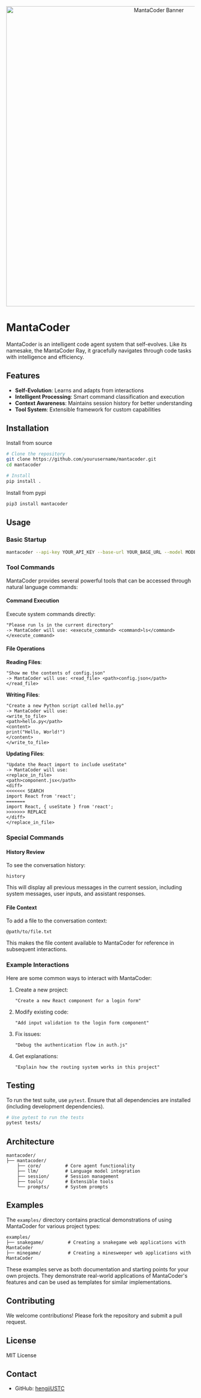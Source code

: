 <div align="center">
  <img src="https://raw.githubusercontent.com/hengjiUSTC/mantacoder/main/image/manta-banner.svg" alt="MantaCoder Banner" width="800"/>
</div>

# MantaCoder

MantaCoder is an intelligent code agent system that self-evolves. Like its namesake, the MantaCoder Ray, it gracefully navigates through code tasks with intelligence and efficiency.

## Features

- **Self-Evolution**: Learns and adapts from interactions
- **Intelligent Processing**: Smart command classification and execution
- **Context Awareness**: Maintains session history for better understanding
- **Tool System**: Extensible framework for custom capabilities

## Installation

Install from source

```bash
# Clone the repository
git clone https://github.com/yourusername/mantacoder.git
cd mantacoder

# Install
pip install .
```

Install from pypi
```bash
pip3 install mantacoder
```

## Usage

### Basic Startup

```bash
mantacoder --api-key YOUR_API_KEY --base-url YOUR_BASE_URL --model MODEL_NAME
```

### Tool Commands

MantaCoder provides several powerful tools that can be accessed through natural language commands:

#### Command Execution
Execute system commands directly:
```
"Please run ls in the current directory"
-> MantaCoder will use: <execute_command> <command>ls</command> </execute_command>
```

#### File Operations

**Reading Files**:
```
"Show me the contents of config.json"
-> MantaCoder will use: <read_file> <path>config.json</path> </read_file>
```

**Writing Files**:
```
"Create a new Python script called hello.py"
-> MantaCoder will use:
<write_to_file>
<path>hello.py</path>
<content>
print("Hello, World!")
</content>
</write_to_file>
```

**Updating Files**:
```
"Update the React import to include useState"
-> MantaCoder will use:
<replace_in_file>
<path>component.jsx</path>
<diff>
<<<<<<< SEARCH
import React from 'react';
=======
import React, { useState } from 'react';
>>>>>>> REPLACE
</diff>
</replace_in_file>
```

### Special Commands

#### History Review
To see the conversation history:
```
history
```
This will display all previous messages in the current session, including system messages, user inputs, and assistant responses.

#### File Context
To add a file to the conversation context:
```
@path/to/file.txt
```
This makes the file content available to MantaCoder for reference in subsequent interactions.

### Example Interactions

Here are some common ways to interact with MantaCoder:

1. Create a new project:
   ```
   "Create a new React component for a login form"
   ```

2. Modify existing code:
   ```
   "Add input validation to the login form component"
   ```

3. Fix issues:
   ```
   "Debug the authentication flow in auth.js"
   ```

4. Get explanations:
   ```
   "Explain how the routing system works in this project"
   ```

## Testing

To run the test suite, use `pytest`. Ensure that all dependencies are installed (including development dependencies).

```bash
# Use pytest to run the tests
pytest tests/
```

## Architecture

```
mantacoder/
├── mantacoder/
    ├── core/         # Core agent functionality
    ├── llm/          # Language model integration
    ├── session/      # Session management
    ├── tools/        # Extensible tools
    └── prompts/      # System prompts
```

## Examples

The `examples/` directory contains practical demonstrations of using MantaCoder for various project types:

```
examples/
├── snakegame/         # Creating a snakegame web applications with MantaCoder
├── minegame/          # Creating a minesweeper web applications with MantaCoder
```

These examples serve as both documentation and starting points for your own projects. They demonstrate real-world applications of MantaCoder's features and can be used as templates for similar implementations.

## Contributing

We welcome contributions! Please fork the repository and submit a pull request.

## License

MIT License

## Contact

- GitHub: [hengjiUSTC](https://github.com/hengjiUSTC)
